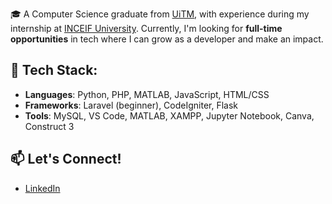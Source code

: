 🎓 A Computer Science graduate from [UiTM](https://ms.wikipedia.org/wiki/Universiti_Teknologi_MARA), with experience during my internship at [INCEIF University](https://en.wikipedia.org/wiki/International_Centre_for_Education_in_Islamic_Finance). Currently, I'm looking for **full-time opportunities** in tech where I can grow as a developer and make an impact.
## 🔧 Tech Stack:

- **Languages**: Python, PHP, MATLAB, JavaScript, HTML/CSS
- **Frameworks**: Laravel (beginner), CodeIgniter, Flask
- **Tools**: MySQL, VS Code, MATLAB, XAMPP, Jupyter Notebook, Canva, Construct 3

## 📫 Let's Connect!
- [LinkedIn](https://www.linkedin.com/in/farahalysaazizan/)




